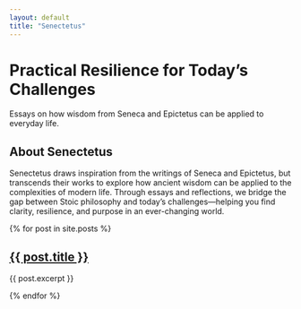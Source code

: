 ```yaml
---
layout: default
title: "Senectetus"
---
```


# Practical Resilience for Today’s Challenges
Essays on how wisdom from Seneca and Epictetus can be applied to everyday life.

## About Senectetus
Senectetus draws inspiration from the writings of Seneca and Epictetus, but transcends their works to explore how ancient wisdom can be applied to the complexities of modern life. Through essays and reflections, we bridge the gap between Stoic philosophy and today’s challenges—helping you find clarity, resilience, and purpose in an ever-changing world.

{% for post in site.posts %}
  <h2><a href="{{ post.url }}">{{ post.title }}</a></h2>
  <p>{{ post.excerpt }}</p>
{% endfor %}


